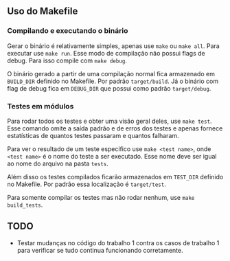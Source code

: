 
## Uso do Makefile

### Compilando e executando o binário

Gerar o binário é relativamente simples, apenas use `make` ou `make all`. Para
executar use `make run`. Esse modo de compilação não possui flags de debug. Para
isso compile com `make debug`.

O binário gerado a partir de uma compilação normal fica armazenado em
`BUILD_DIR` definido no Makefile. Por padrão `target/build`. Já o binário com
flag de debug fica em `DEBUG_DIR` que possui como padrão `target/debug`.

### Testes em módulos

Para rodar todos os testes e obter uma visão geral deles, use `make test`. Esse
comando omite a saída padrão e de erros dos testes e apenas fornece estatísticas
de quantos testes passaram e quantos falharam.

Para ver o resultado de um teste específico use `make <test name>`, onde `<test
name>` é o nome do teste a ser executado. Esse nome deve ser igual ao nome do
arquivo na pasta `tests`.

Além disso os testes compilados ficarão armazenados em `TEST_DIR` definido no
Makefile. Por padrão essa localização é `target/test`.

Para somente compilar os testes mas não rodar nenhum, use `make build_tests`.

## TODO
- Testar mudanças no código do trabalho 1 contra os casos de trabalho 1 para
    verificar se tudo continua funcionando corretamente.
